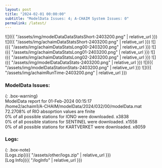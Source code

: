```yaml
---
layout: post
title: "2024-02-01 00:00:00"
subtitle: "ModelData Issues: 4; A-CHAIM System Issues: 0"
permalink: /latest/
---
```


![]({{ "/assets/img/modelDataDataStatsShort-2403200.png" | relative_url }})
![]({{ "/assets/img/achaimDataStatsShort-2403200.png" | relative_url }})
![]({{ "/assets/img/achaimDataStatsLong00-2403200.png" | relative_url }})
![]({{ "/assets/img/achaimDataStatsLong01-2403200.png" | relative_url }})
![]({{ "/assets/img/achaimDataStatsLong02-2403200.png" | relative_url }})
![]({{ "/assets/img/modelDataDataStats-2403200.png" | relative_url }})
![]({{ "/assets/img/modelDataStationStats-2403200.png" | relative_url }})
![]({{ "/assets/img/achaimRunTime-2403200.png" | relative_url }})


### ModelData Issues:  
  
{: .box-warning}  
 ModelData report for 01-Feb-2024 00:15:17   
 /home2/achaim1/A-CHAIM/modelData/2024/032/00/modelData.mat   
 72.2708% of RIO absoprtion values are finite   
 0% of all possible stations for IONO were downloaded. x3838   
 0% of all possible stations for SENTINEL were downloaded. x1558   
 0% of all possible stations for KARTVERKET were downloaded. x8059   
  


### Logs:  
  
{: .box-note}  
[Logs.zip]({{ "/assets/other/logs.zip" | relative_url }})  
[Log Info]({{ "/logInfo" | relative_url }})  

